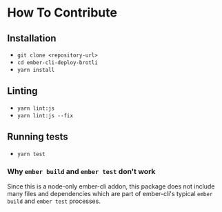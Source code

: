 # How To Contribute

## Installation

* `git clone <repository-url>`
* `cd ember-cli-deploy-brotli`
* `yarn install`

## Linting

* `yarn lint:js`
* `yarn lint:js --fix`

## Running tests

* `yarn test`

### Why `ember build` and `ember test` don't work

Since this is a node-only ember-cli addon, this package does not include many files and dependencies which are part of ember-cli's typical `ember build` and `ember test` processes.

[1]: http://ember-cli-deploy.github.io/ember-cli-deploy/plugins/ "Plugin Documentation"
[2]: https://github.com/zapnito/ember-cli-deploy-build "ember-cli-deploy-build"
[3]: https://github.com/zapnito/ember-cli-deploy-s3 "ember-cli-deploy-s3"
